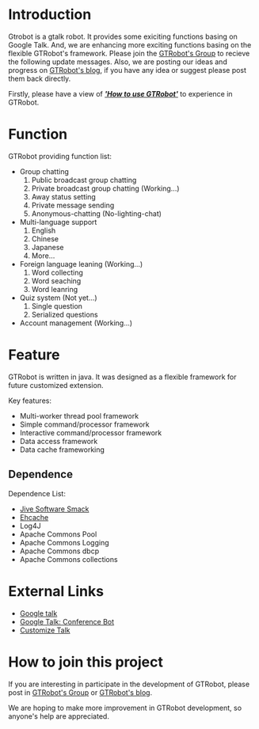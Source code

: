# Introduction #
Gtrobot is a gtalk robot. It provides some exiciting functions basing on Google Talk. And, we are enhancing more exciting functions basing on the flexible GTRobot's framework. Please join the [GTRobot's Group](http://groups.google.com/group/GTRobot) to recieve the following update messages. Also, we are posting our ideas and progress on [GTRobot's blog](http://gtrobot.blogspot.com/), if you have any idea or suggest please post them back directly.

Firstly, please have a view of _**['How to use GTRobot'](http://code.google.com/p/gtalkrobot/wiki/usage)**_ to experience in GTRobot.

# Function #
GTRobot providing function list:
  * Group chatting
    1. Public broadcast group chatting
    1. Private broadcast group chatting (Working...)
    1. Away status setting
    1. Private message sending
    1. Anonymous-chatting (No-lighting-chat)
  * Multi-language support
    1. English
    1. Chinese
    1. Japanese
    1. More...
  * Foreign language leaning (Working...)
    1. Word collecting
    1. Word seaching
    1. Word leanring
  * Quiz system (Not yet...)
    1. Single question
    1. Serialized questions
  * Account management (Working...)

# Feature #
GTRobot is written in java. It was designed as a flexible framework for future customized extension.

Key features:
  * Multi-worker thread pool framework
  * Simple command/processor framework
  * Interactive command/processor framework
  * Data access framework
  * Data cache frameworking

## Dependence ##
Dependence List:
  * [Jive Software Smack](http://www.jivesoftware.org/smack/)
  * [Ehcache](http://ehcache.sourceforge.net/)
  * Log4J
  * Apache Commons Pool
  * Apache Commons Logging
  * Apache Commons dbcp
  * Apache Commons collections

# External Links #
  * [Google talk](http://talk.google.com/)
  * [Google Talk: Conference Bot](http://coders.meta.net.nz/~perry/jabber/confbot.php)
  * [Customize Talk](http://www.customizetalk.com/)

# How to join this project #
If you are interesting in participate in the development of GTRobot, please post in [GTRobot's Group](http://groups.google.com/group/GTRobot)  or [GTRobot's blog](http://gtrobot.blogspot.com/).

We are hoping to make more improvement in GTRobot development, so anyone's help are appreciated.
